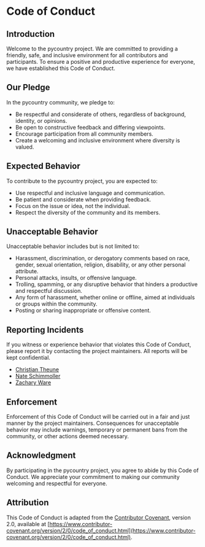 # Code of Conduct

## Introduction

Welcome to the pycountry project. We are committed to providing a friendly, safe, and inclusive environment for all contributors and participants. To ensure a positive and productive experience for everyone, we have established this Code of Conduct.

## Our Pledge

In the pycountry community, we pledge to:

- Be respectful and considerate of others, regardless of background, identity, or opinions.
- Be open to constructive feedback and differing viewpoints.
- Encourage participation from all community members.
- Create a welcoming and inclusive environment where diversity is valued.

## Expected Behavior

To contribute to the pycountry project, you are expected to:

- Use respectful and inclusive language and communication.
- Be patient and considerate when providing feedback.
- Focus on the issue or idea, not the individual.
- Respect the diversity of the community and its members.

## Unacceptable Behavior

Unacceptable behavior includes but is not limited to:

- Harassment, discrimination, or derogatory comments based on race, gender, sexual orientation, religion, disability, or any other personal attribute.
- Personal attacks, insults, or offensive language.
- Trolling, spamming, or any disruptive behavior that hinders a productive and respectful discussion.
- Any form of harassment, whether online or offline, aimed at individuals or groups within the community.
- Posting or sharing inappropriate or offensive content.

## Reporting Incidents

If you witness or experience behavior that violates this Code of Conduct, please report it by contacting the project maintainers. All reports will be kept confidential.

- [Christian Theune](mailto:ct@flyingcircus.io)
- [Nate Schimmoller](mailto:nschimmo@gmail.com)
- [Zachary Ware](mailto:zachary.ware@gmail.com)

## Enforcement

Enforcement of this Code of Conduct will be carried out in a fair and just manner by the project maintainers. Consequences for unacceptable behavior may include warnings, temporary or permanent bans from the community, or other actions deemed necessary.

## Acknowledgment

By participating in the pycountry project, you agree to abide by this Code of Conduct. We appreciate your commitment to making our community welcoming and respectful for everyone.

## Attribution

This Code of Conduct is adapted from the [Contributor Covenant](https://www.contributor-covenant.org/), version 2.0, available at [https://www.contributor-covenant.org/version/2/0/code_of_conduct.html](https://www.contributor-covenant.org/version/2/0/code_of_conduct.html).

